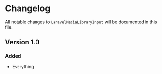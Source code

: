 # Changelog

All notable changes to `LaravelMediaLibraryInput` will be documented in this file.

## Version 1.0

### Added
- Everything
